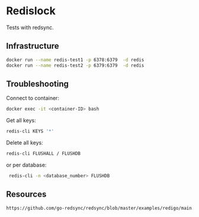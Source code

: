 # Redislock
Tests with redsync.

## Infrastructure
```sh
docker run --name redis-test1 -p 6378:6379  -d redis 
docker run --name redis-test2 -p 6379:6379  -d redis 
```

## Troubleshooting
Connect to container:
```sh
docker exec -it <container-ID> bash
```
Get all keys:
```sh
redis-cli KEYS '*'
```
Delete all keys:
```sh
redis-cli FLUSHALL / FLUSHDB
```
or per database:
```sh
 redis-cli -n <database_number> FLUSHDB
```

## Resources
```html
https://github.com/go-redsync/redsync/blob/master/examples/redigo/main.go
```
